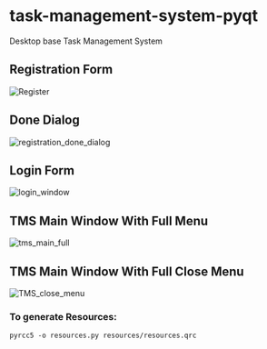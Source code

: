 # task-management-system-pyqt

Desktop base Task Management System


## Registration Form
![Register](https://user-images.githubusercontent.com/54235418/157254843-2242eb86-8b85-46a4-9ea0-42a11ec53f8e.png)


## Done Dialog
![registration_done_dialog](https://user-images.githubusercontent.com/54235418/157254859-759edb2f-2859-4d67-8668-3fe610539fbd.png)


## Login Form


![login_window](https://user-images.githubusercontent.com/54235418/157254870-f9eaebec-a0f0-45da-8566-b56fe7858897.png)


## TMS Main Window With Full Menu


![tms_main_full](https://user-images.githubusercontent.com/54235418/157458558-23983862-f6e3-41c1-9728-aebf2882a1eb.png)

## TMS Main Window With Full Close Menu

![TMS_close_menu](https://user-images.githubusercontent.com/54235418/157458623-8f5b4655-f828-4405-905d-9a6977a11e37.png)


### To generate Resources:
``` pyrcc5 -o resources.py resources/resources.qrc ```
